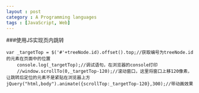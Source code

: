 ```yaml
---
layout : post
category : A Programming languages
tags : [JavaScript, Web]
---
```


###使用JS实现页内跳转

    var _targetTop = $('#'+treeNode.id).offset().top;//获取编号为treeNode.id的元素在页面中的位置
		console.log(_targetTop);//调试语句，在浏览器的console打印
		//window.scrollTo(0,_targetTop-120);//滚动窗口，这里将窗口上移120像素，让跳转后定位的元素不是紧贴在浏览器上方
    jQuery("html,body").animate({scrollTop:_targetTop-120},300);//带动画效果


